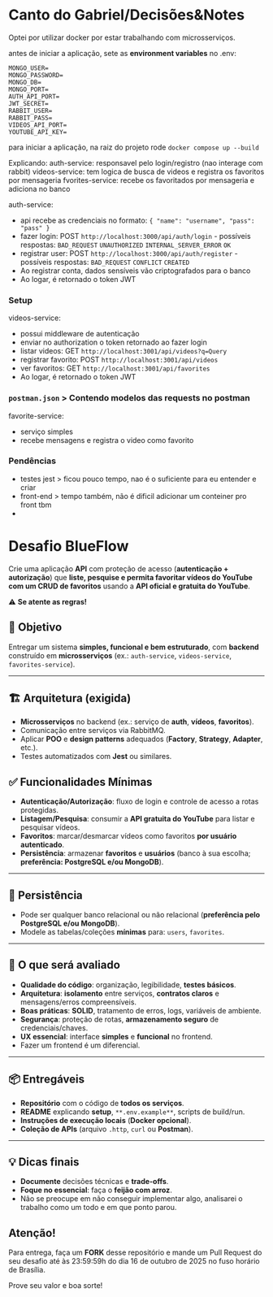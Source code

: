 # Canto do Gabriel/Decisões&Notes

Optei por utilizar docker por estar trabalhando com microsserviços.

antes de iniciar a aplicação, sete as **environment variables** no .env:
```
MONGO_USER=
MONGO_PASSWORD=
MONGO_DB=
MONGO_PORT=
AUTH_API_PORT=
JWT_SECRET=
RABBIT_USER=
RABBIT_PASS=
VIDEOS_API_PORT=
YOUTUBE_API_KEY=
```

para iniciar a aplicação, na raiz do projeto rode `docker compose up --build`

Explicando:
    auth-service: responsavel pelo login/registro (nao interage com rabbit)
    videos-service: tem logica de busca de videos e registra os favoritos por mensageria
    fvorites-service: recebe os favoritados por mensageria e adiciona no banco

auth-service:
* api recebe as credenciais no formato: `{ "name": "username", "pass": "pass" }`
* fazer login: POST `http://localhost:3000/api/auth/login` - possíveis respostas:  `BAD_REQUEST` `UNAUTHORIZED` `INTERNAL_SERVER_ERROR` `OK`
* registrar user: POST `http://localhost:3000/api/auth/register` - possíveis respostas: `BAD_REQUEST` `CONFLICT` `CREATED`
* Ao registrar conta, dados sensíveis vão criptografados para o banco
* Ao logar, é retornado o token JWT
### Setup

videos-service:
* possui middleware de autenticação
* enviar no authorization o token retornado ao fazer login
* listar videos: GET `http://localhost:3001/api/videos?q=Query`
* registrar favorito: POST `http://localhost:3001/api/videos`
* ver favoritos: GET `http://localhost:3001/api/favorites`
* Ao logar, é retornado o token JWT

### `postman.json` > Contendo modelos das requests no postman

favorite-service:
* serviço simples
* recebe mensagens e registra o video como favorito

### Pendências
* testes jest > ficou pouco tempo, nao é o suficiente para eu entender e criar
* front-end > tempo também, não é dificil adicionar um conteiner pro front tbm
*


# Desafio BlueFlow

Crie uma aplicação **API** com proteção de acesso (**autenticação + autorização**) que **liste, pesquise e permita favoritar vídeos do YouTube com um CRUD de favoritos** usando a **API oficial e gratuita do YouTube**.

⚠️ **Se atente as regras!**

## 🎯 Objetivo
Entregar um sistema **simples, funcional e bem estruturado**, com **backend** construído em **microsserviços** (ex.: `auth-service`, `videos-service`, `favorites-service`).

---

## 🏗️ Arquitetura (exigida)
- **Microsserviços** no backend (ex.: serviço de **auth**, **vídeos**, **favoritos**).
- Comunicação entre serviços via RabbitMQ.
- Aplicar **POO** e **design patterns** adequados (**Factory**, **Strategy**, **Adapter**, etc.).
- Testes automatizados com **Jest** ou similares.


## ✅ Funcionalidades Mínimas
- **Autenticação/Autorização**: fluxo de login e controle de acesso a rotas protegidas.
- **Listagem/Pesquisa**: consumir a **API gratuita do YouTube** para listar e pesquisar vídeos.
- **Favoritos**: marcar/desmarcar vídeos como favoritos **por usuário autenticado**.
- **Persistência**: armazenar **favoritos** e **usuários** (banco à sua escolha; **preferência: PostgreSQL e/ou MongoDB**).

---

## 💾 Persistência
- Pode ser qualquer banco relacional ou não relacional (**preferência pelo PostgreSQL e/ou MongoDB**).
- Modele as tabelas/coleções **mínimas** para: `users`, `favorites`.

---

## 🧪 O que será avaliado
- **Qualidade do código**: organização, legibilidade, **testes básicos**.
- **Arquitetura**: **isolamento** entre serviços, **contratos claros** e mensagens/erros compreensíveis.
- **Boas práticas**: **SOLID**, tratamento de erros, logs, variáveis de ambiente.
- **Segurança**: proteção de rotas, **armazenamento seguro** de credenciais/chaves.
- **UX essencial**: interface **simples** e **funcional** no frontend.
- Fazer um frontend é um diferencial.

---

## 📦 Entregáveis
- **Repositório** com o código de **todos os serviços**.
- **README** explicando **setup**, `**.env.example**`, scripts de build/run.
- **Instruções de execução locais** (**Docker opcional**).
- **Coleção de APIs** (arquivo `.http`, `curl` ou **Postman**).

---

## 💡 Dicas finais
- **Documente** decisões técnicas e **trade-offs**.
- **Foque no essencial**: faça o **feijão com arroz**.
- Não se preocupe em não conseguir implementar algo, analisarei o trabalho como um todo e em que ponto parou.

## Atenção!
Para entrega, faça um **FORK** desse repositório e mande um Pull Request do seu desafio até às 23:59:59h do dia 16 de outubro de 2025 no fuso horário de Brasília.

Prove seu valor e boa sorte!

